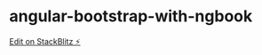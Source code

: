 # angular-bootstrap-with-ngbook

[Edit on StackBlitz ⚡️](https://stackblitz.com/edit/angular-bootstrap-check)